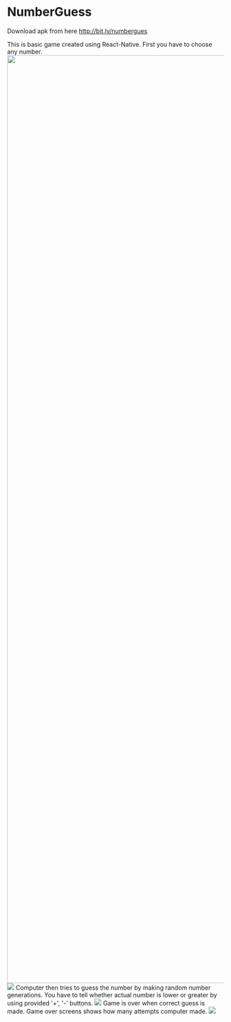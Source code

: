 # NumberGuess
Download apk from here http://bit.ly/numbergues

This is basic game created using React-Native. 
First you have to choose any number. 
<img src = "Images/ss1.jpg" width = 1080 height =2160>
![](Images/ss1.jpg)
Computer then tries to guess the number by making random number generations. 
You have to tell whether actual number is lower or greater by using provided '+', '-' buttons. 
![](Images/ss2.jpg)
Game is over when correct guess is made. 
Game over screens shows how many attempts computer made.
![](Images/ss3.jpg)
